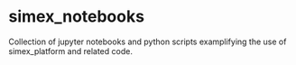 # simex_notebooks
Collection of jupyter notebooks and python scripts examplifying the use of simex_platform and related code.
